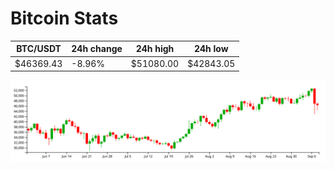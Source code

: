 # Bitcoin Stats

BTC/USDT|24h change|24h high|24h low|
|---|---|---|---|
|$46369.43|-8.96%|$51080.00|$42843.05|

<img src="./chart.svg">
